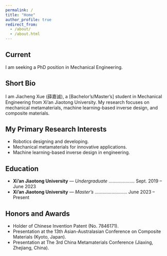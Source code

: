 ```yaml
---
permalink: /
title: "Home"
author_profile: true
redirect_from: 
  - /about/
  - /about.html
---
```


## Current
I am seeking a PhD position in Mechanical Engineering.

## Short Bio
I am Jiacheng Xue (薛嘉诚), a [Bachelor’s/Master’s] student in Mechanical Engineering from Xi’an Jiaotong University. My research focuses on mechanical metamaterials, machine learning-based inverse design, and composite materials.

## My Primary Research Interests
- Robotics designing and developing.
- Mechanical metamaterials for innovative applications.
- Machine learning-based inverse design in engineering.



## Education
- **Xi’an Jiaotong University** — *Undergraduate*  ....................  Sept. 2019 – June 2023
- **Xi’an Jiaotong University** — *Master’s*  .........................  June 2023 – Present

## Honors and Awards
- Holder of Chinese Invention Patent (No. 7846171).
- Presentation at the 13th Asian-Australasian Conference on Composite Materials (Kyoto, Japan).
- Presentation at The 3rd China Metamaterials Conference (Jiaxing, Zhejiang, China).

